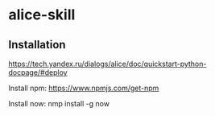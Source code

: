 # alice-skill

## Installation
https://tech.yandex.ru/dialogs/alice/doc/quickstart-python-docpage/#deploy

Install npm: https://www.npmjs.com/get-npm

Install now: nmp install -g now
